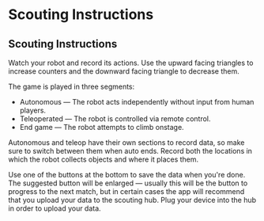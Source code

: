 Scouting Instructions
========================

## Scouting Instructions

Watch your robot and record its actions. Use the upward facing triangles to increase counters and the downward facing triangle to decrease them.

The game is played in three segments:

 - Autonomous — The robot acts independently without input from human players.
 - Teleoperated — The robot is controlled via remote control.
 - End game — The robot attempts to climb onstage.

Autonomous and teleop have their own sections to record data, so make sure to switch between them when auto ends. Record both the locations in which the robot collects objects and where it places them.

Use one of the buttons at the bottom to save the data when you're done. The suggested button will be enlarged — usually this will be the button to progress to the next match, but in certain cases the app will recommend that you upload your data to the scouting hub. Plug your device into the hub in order to upload your data.
